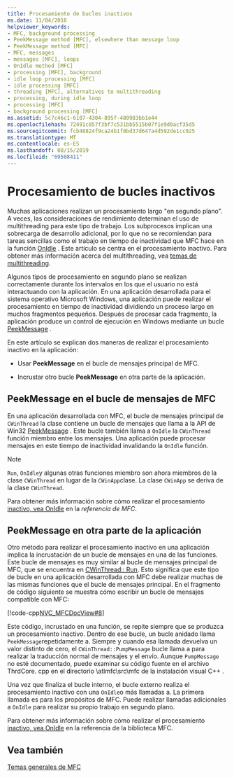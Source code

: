 ```yaml
---
title: Procesamiento de bucles inactivos
ms.date: 11/04/2016
helpviewer_keywords:
- MFC, background processing
- PeekMessage method [MFC], elsewhere than message loop
- PeekMessage method [MFC]
- MFC, messages
- messages [MFC], loops
- OnIdle method [MFC]
- processing [MFC], background
- idle loop processing [MFC]
- idle processing [MFC]
- threading [MFC], alternatives to multithreading
- processing, during idle loop
- processing [MFC]
- background processing [MFC]
ms.assetid: 5c7c46c1-6107-4304-895f-480983bb1e44
ms.openlocfilehash: 72491c057f3bf7c531bb5515b07f1e9d0acf35d5
ms.sourcegitcommit: fcb48824f9ca24b1f8bd37d647a4d592de1cc925
ms.translationtype: MT
ms.contentlocale: es-ES
ms.lasthandoff: 08/15/2019
ms.locfileid: "69508411"
---
```

# <a name="idle-loop-processing"></a>Procesamiento de bucles inactivos

Muchas aplicaciones realizan un procesamiento largo "en segundo plano". A veces, las consideraciones de rendimiento determinan el uso de multithreading para este tipo de trabajo. Los subprocesos implican una sobrecarga de desarrollo adicional, por lo que no se recomiendan para tareas sencillas como el trabajo en tiempo de inactividad que MFC hace en la función [OnIdle](../mfc/reference/cwinthread-class.md#onidle) . Este artículo se centra en el procesamiento inactivo. Para obtener más información acerca del multithreading, vea [temas de multithreading](../parallel/multithreading-support-for-older-code-visual-cpp.md).

Algunos tipos de procesamiento en segundo plano se realizan correctamente durante los intervalos en los que el usuario no está interactuando con la aplicación. En una aplicación desarrollada para el sistema operativo Microsoft Windows, una aplicación puede realizar el procesamiento en tiempo de inactividad dividiendo un proceso largo en muchos fragmentos pequeños. Después de procesar cada fragmento, la aplicación produce un control de ejecución en Windows mediante un bucle [PeekMessage](/windows/win32/api/winuser/nf-winuser-peekmessagew) .

En este artículo se explican dos maneras de realizar el procesamiento inactivo en la aplicación:

- Usar **PeekMessage** en el bucle de mensajes principal de MFC.

- Incrustar otro bucle **PeekMessage** en otra parte de la aplicación.

##  <a name="_core_peekmessage_in_the_mfc_message_loop"></a>PeekMessage en el bucle de mensajes de MFC

En una aplicación desarrollada con MFC, el bucle de mensajes principal de `CWinThread` la clase contiene un bucle de mensajes que llama a la API de Win32 [PeekMessage](/windows/win32/api/winuser/nf-winuser-peekmessagew) . Este bucle también llama a `OnIdle` la `CWinThread` función miembro entre los mensajes. Una aplicación puede procesar mensajes en este tiempo de inactividad invalidando la `OnIdle` función.

> [!NOTE]
>  `Run`, `OnIdle`y algunas otras funciones miembro son ahora miembros de la clase `CWinThread` en lugar de la `CWinApp`clase. La clase `CWinApp` se deriva de la clase `CWinThread`.

Para obtener más información sobre cómo realizar el procesamiento [inactivo, vea OnIdle](../mfc/reference/cwinthread-class.md#onidle) en la *referencia de MFC*.

##  <a name="_core_peekmessage_elsewhere_in_your_application"></a>PeekMessage en otra parte de la aplicación

Otro método para realizar el procesamiento inactivo en una aplicación implica la incrustación de un bucle de mensajes en una de las funciones. Este bucle de mensajes es muy similar al bucle de mensajes principal de MFC, que se encuentra en [CWinThread:: Run](../mfc/reference/cwinthread-class.md#run). Esto significa que este tipo de bucle en una aplicación desarrollada con MFC debe realizar muchas de las mismas funciones que el bucle de mensajes principal. En el fragmento de código siguiente se muestra cómo escribir un bucle de mensajes compatible con MFC:

[!code-cpp[NVC_MFCDocView#8](../mfc/codesnippet/cpp/idle-loop-processing_1.cpp)]

Este código, incrustado en una función, se repite siempre que se produzca un procesamiento inactivo. Dentro de ese bucle, un bucle anidado llama `PeekMessage`repetidamente a. Siempre y cuando esa llamada devuelva un valor distinto de cero, el `CWinThread::PumpMessage` bucle llama a para realizar la traducción normal de mensajes y el envío. Aunque `PumpMessage` no esté documentado, puede examinar su código fuente en el archivo ThrdCore. cpp en el directorio \atlmfc\src\mfc de la instalación visual C++ .

Una vez que finaliza el bucle interno, el bucle externo realiza el procesamiento inactivo con una `OnIdle`o más llamadas a. La primera llamada es para los propósitos de MFC. Puede realizar llamadas adicionales a `OnIdle` para realizar su propio trabajo en segundo plano.

Para obtener más información sobre cómo realizar el procesamiento [inactivo, vea OnIdle](../mfc/reference/cwinthread-class.md#onidle) en la referencia de la biblioteca MFC.

## <a name="see-also"></a>Vea también

[Temas generales de MFC](../mfc/general-mfc-topics.md)
